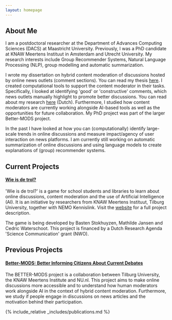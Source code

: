 ```yaml
---
layout: homepage
---
```


## About Me

I am a postdoctoral researcher at the Department of Advances Computing Sciences (DACS) at Maastricht University. Previously, I was a PhD candidate at KNAW Meertens Instituut in Amsterdam and Utrecht University. My research interests include Group Recommender Systems, Natural Language Processing (NLP), group modelling and automatic summarization.

I wrote my dissertation on hybrid content moderation of discussions hosted by online news outlets (comment sections). You can read my thesis [here](https://research-portal.uu.nl/en/publications/the-constructive-conundrum-computational-approaches-to-facilitate). I created computational tools to support the content moderator in their tasks. Specifically, I looked at identifying 'good' or 'constructive' comments, which news outlets manually highlight to promote better discussions. You can read about my research [here](https://www.nemokennislink.nl/publicaties/ai-tilt-discussie-naar-hoger-niveau/) (Dutch). Furthermore, I studied how content moderators are currently working alongside AI-based tools as well as the opportunities for future collaboration. My PhD project was part of the larger Better-MODS project.

In the past I have looked at how you can (computationally) identify large-scale trends in online discussions and measure impact/agency of user interaction on news platforms. I am currently still working on automatic summarization of online discussions and using language models to create explanations of (group) recommender systems.

## Current Projects

#### [Wie is de trol?](https://www.wie-is-de-trol.nl/)

'Wie is de trol?' is a game for school students and libraries to learn about online discussions, content moderation and the use of Artificial Intelligence (AI). It is an initiative by researchers from KNAW Meertens Instituut, Tilburg University, together with NEMO Kennislink. Visit the [website](https://www.wie-is-de-trol.nl/) for a full project description.

The game is being developed by Basten Stokhuyzen, Mathilde Jansen and Cedric Waterschoot.
This project is financed by a Dutch Research Agenda 'Science Communication' grant (NWO).

## Previous Projects

#### [Better-MODS: Better Informing Citizens About Current Debates](https://better-mods.uvt.nl/)

The BETTER-MODS project is a collaboration between Tilburg University, the KNAW Meertens Institute and NU.nl. This project aims to make online discussions more accessible and to understand how human moderators work alongside AI in the context of hybrid content moderation. Furthermore, we study if people engage in discussions on news articles and the motivation behind their participation. 


{% include_relative _includes/publications.md %}


